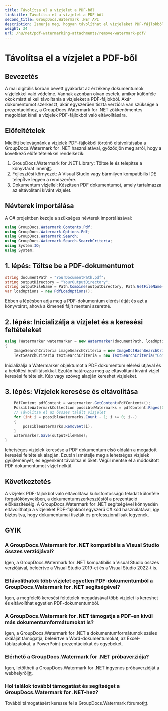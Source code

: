 ```yaml
---
title: Távolítsa el a vízjelet a PDF-ből
linktitle: Távolítsa el a vízjelet a PDF-ből
second_title: GroupDocs.Watermark .NET API
description: Ismerje meg, hogyan távolíthat el vízjeleket PDF-fájlokból a GroupDocs.Watermark for .NET segítségével. Egyszerű lépések a professzionális dokumentumszerkesztéshez.
weight: 34
url: /hu/net/pdf-watermarking-attachments/remove-watermark-pdf/
---
```


# Távolítsa el a vízjelet a PDF-ből

## Bevezetés
A mai digitális korban bevett gyakorlat az érzékeny dokumentumok vízjelekkel való védelme. Vannak azonban olyan esetek, amikor különféle okok miatt el kell távolítania a vízjeleket a PDF-fájlokból. Akár dokumentumot szerkeszt, akár egyszerűen tiszta verzióra van szüksége a prezentációhoz, a GroupDocs.Watermark for .NET zökkenőmentes megoldást kínál a vízjelek PDF-fájlokból való eltávolítására.
## Előfeltételek
Mielőtt belevágnánk a vízjelek PDF-fájlokból történő eltávolításába a GroupDocs.Watermark for .NET használatával, győződjön meg arról, hogy a következő előfeltételekkel rendelkezik:
1.  GroupDocs.Watermark for .NET Library: Töltse le és telepítse a könyvtárat innen[itt](https://releases.groupdocs.com/Watermark/net/).
2. Fejlesztési környezet: A Visual Studio vagy bármilyen kompatibilis IDE telepítve legyen a rendszerére.
3. Dokumentum vízjellel: Készítsen PDF dokumentumot, amely tartalmazza az eltávolítani kívánt vízjelet.

## Névterek importálása
A C# projektben kezdje a szükséges névterek importálásával:
```csharp
using GroupDocs.Watermark.Contents.Pdf;
using GroupDocs.Watermark.Options.Pdf;
using GroupDocs.Watermark.Search;
using GroupDocs.Watermark.Search.SearchCriteria;
using System.IO;
using System;
```
## 1. lépés: Töltse be a PDF-dokumentumot
```csharp
string documentPath = "YourDocumentPath.pdf";
string outputDirectory = "YourOutputDirectory";
string outputFileName = Path.Combine(outputDirectory, Path.GetFileName(documentPath));
var loadOptions = new PdfLoadOptions();
```
Ebben a lépésben adja meg a PDF-dokumentum elérési útját és azt a könyvtárat, ahová a kimeneti fájlt menteni szeretné.
## 2. lépés: Inicializálja a vízjelet és a keresési feltételeket
```csharp
using (Watermarker watermarker = new Watermarker(documentPath, loadOptions))
{
    ImageSearchCriteria imageSearchCriteria = new ImageDctHashSearchCriteria(Constants.LogoPng);
    TextSearchCriteria textSearchCriteria = new TextSearchCriteria("Company Name");
```
Inicializálja a Watermarker objektumot a PDF dokumentum elérési útjával és a betöltési beállításokkal. Ezután határozza meg az eltávolítani kívánt vízjel keresési feltételeit. Kép vagy szöveg alapján kereshet vízjeleket.
## 3. lépés: Vízjelek keresése és eltávolítása
```csharp
    PdfContent pdfContent = watermarker.GetContent<PdfContent>();
    PossibleWatermarkCollection possibleWatermarks = pdfContent.Pages[0].Search(imageSearchCriteria.Or(textSearchCriteria));
    // Távolítsa el az összes talált vízjelet
    for (int i = possibleWatermarks.Count - 1; i >= 0; i--)
    {
        possibleWatermarks.RemoveAt(i);
    }
    watermarker.Save(outputFileName);
}
```
lehetséges vízjelek keresése a PDF dokumentum első oldalán a megadott keresési feltételek alapján. Ezután ismételje meg a lehetséges vízjelek gyűjteményét, és egyenként távolítsa el őket. Végül mentse el a módosított PDF dokumentumot vízjel nélkül.

## Következtetés
A vízjelek PDF-fájlokból való eltávolítása kulcsfontosságú feladat különféle forgatókönyvekben, a dokumentumszerkesztéstől a prezentáció előkészítéséig. A GroupDocs.Watermark for .NET segítségével könnyedén eltávolíthatja a vízjeleket PDF-fájlokból egyszerű C# kód használatával, így biztosítva, hogy dokumentumai tiszták és professzionálisak legyenek.
## GYIK
### A GroupDocs.Watermark for .NET kompatibilis a Visual Studio összes verziójával?
Igen, a GroupDocs.Watermark for .NET kompatibilis a Visual Studio összes verziójával, beleértve a Visual Studio 2019-et és a Visual Studio 2022-t is.
### Eltávolíthatok több vízjelet egyetlen PDF-dokumentumból a GroupDocs.Watermark for .NET segítségével?
Igen, a megfelelő keresési feltételek megadásával több vízjelet is kereshet és eltávolíthat egyetlen PDF-dokumentumból.
### A GroupDocs.Watermark for .NET támogatja a PDF-en kívül más dokumentumformátumokat is?
Igen, a GroupDocs.Watermark for .NET a dokumentumformátumok széles skáláját támogatja, beleértve a Word-dokumentumokat, az Excel-táblázatokat, a PowerPoint-prezentációkat és egyebeket.
### Elérhető a GroupDocs.Watermark for .NET próbaverziója?
 Igen, letöltheti a GroupDocs.Watermark for .NET ingyenes próbaverzióját a webhelyről[itt](https://releases.groupdocs.com/).
### Hol találok további támogatást és segítséget a GroupDocs.Watermark for .NET-hez?
 További támogatásért keresse fel a GroupDocs.Watermark fórumot[itt](https://forum.groupdocs.com/c/watermark/19).